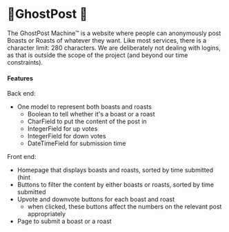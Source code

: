 # 👻GhostPost 👻

The GhostPost Machine™ is a website where people can anonymously post Boasts or Roasts of whatever they want. Like most
services, there is a character limit: 280 characters. We are deliberately not dealing with logins, as that is outside
the scope of the project (and beyond our time constraints).

#### Features

Back end:

* <span>One model to represent both boasts and roasts</span>
    * <span>Boolean to tell whether it's a boast or a roast</span>
    * <span>CharField to put the content of the post in</span><span></span>
    * IntegerField for up votes
    * IntegerField for down votes
    * DateTimeField for submission time

Front end:

* Homepage that displays boasts and roasts, sorted by time submitted (hint
* Buttons to filter the content by either boasts or roasts, sorted by time submitted
* Upvote and downvote buttons for each boast and roast
    * when clicked, these buttons affect the numbers on the relevant post appropriately
* Page to submit a boast or a roast